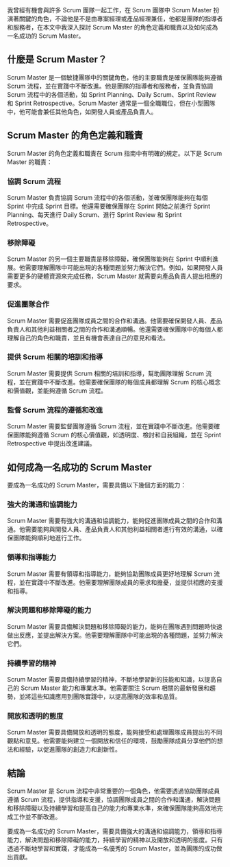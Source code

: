 我曾經有機會與許多 Scrum 團隊一起工作，在 Scrum 團隊中 Scrum Master 扮演著關鍵的角色，不論他是不是由專案經理或產品經理兼任，他都是團隊的指導者和服務者，在本文中我深入探討 Scrum Master 的角色定義和職責以及如何成為一名成功的 Scrum Master。

## 什麼是 Scrum Master？

Scrum Master 是一個敏捷團隊中的關鍵角色，他的主要職責是確保團隊能夠遵循 Scrum 流程，並在實踐中不斷改進。他是團隊的指導者和服務者，並負責協調 Scrum 流程中的各個活動，如 Sprint Planning、Daily Scrum、Sprint Review 和 Sprint Retrospective。Scrum Master 通常是一個全職職位，但在小型團隊中，他可能會兼任其他角色，如開發人員或產品負責人。

## Scrum Master 的角色定義和職責

Scrum Master 的角色定義和職責在 Scrum 指南中有明確的規定。以下是 Scrum Master 的職責：

### 協調 Scrum 流程

Scrum Master 負責協調 Scrum 流程中的各個活動，並確保團隊能夠在每個 Sprint 中完成 Sprint 目標。他還需要確保團隊在 Sprint 開始之前進行 Sprint Planning、每天進行 Daily Scrum、進行 Sprint Review 和 Sprint Retrospective。

### 移除障礙

Scrum Master 的另一個主要職責是移除障礙，確保團隊能夠在 Sprint 中順利進展。他需要理解團隊中可能出現的各種問題並努力解決它們。例如，如果開發人員需要更多的硬體資源來完成任務，Scrum Master 就需要向產品負責人提出相應的要求。

### 促進團隊合作

Scrum Master 需要促進團隊成員之間的合作和溝通。他需要確保開發人員、產品負責人和其他利益相關者之間的合作和溝通順暢。他還需要確保團隊中的每個人都理解自己的角色和職責，並且有機會表達自己的意見和看法。

### 提供 Scrum 相關的培訓和指導

Scrum Master 需要提供 Scrum 相關的培訓和指導，幫助團隊理解 Scrum 流程，並在實踐中不斷改進。他需要確保團隊的每個成員都理解 Scrum 的核心概念和價值觀，並能夠遵循 Scrum 流程。

### 監督 Scrum 流程的遵循和改進

Scrum Master 需要監督團隊遵循 Scrum 流程，並在實踐中不斷改進。他需要確保團隊能夠遵循 Scrum 的核心價值觀，如透明度、檢討和自我組織，並在 Sprint Retrospective 中提出改進建議。

## 如何成為一名成功的 Scrum Master

要成為一名成功的 Scrum Master，需要具備以下幾個方面的能力：

### 強大的溝通和協調能力

Scrum Master 需要有強大的溝通和協調能力，能夠促進團隊成員之間的合作和溝通。他需要能夠與開發人員、產品負責人和其他利益相關者進行有效的溝通，以確保團隊能夠順利地進行工作。

### 領導和指導能力

Scrum Master 需要有領導和指導能力，能夠協助團隊成員更好地理解 Scrum 流程，並在實踐中不斷改進。他需要理解團隊成員的需求和擔憂，並提供相應的支援和指導。

### 解決問題和移除障礙的能力

Scrum Master 需要具備解決問題和移除障礙的能力，能夠在團隊遇到問題時快速做出反應，並提出解決方案。他需要理解團隊中可能出現的各種問題，並努力解決它們。

### 持續學習的精神

Scrum Master 需要具備持續學習的精神，不斷地學習新的技能和知識，以提高自己的 Scrum Master 能力和專業水準。他需要關注 Scrum 相關的最新發展和趨勢，並將這些知識應用到團隊實踐中，以提高團隊的效率和品質。 

### 開放和透明的態度

Scrum Master 需要具備開放和透明的態度，能夠接受和處理團隊成員提出的不同觀點和意見。他需要能夠建立一個開放和信任的環境，鼓勵團隊成員分享他們的想法和經驗，以促進團隊的創造力和創新性。

## 結論

Scrum Master 是 Scrum 流程中非常重要的一個角色，他需要透過協助團隊成員遵循 Scrum 流程，提供指導和支援，協調團隊成員之間的合作和溝通，解決問題和移除障礙以及持續學習和提高自己的能力和專業水準，來確保團隊能夠高效地完成工作並不斷改進。

要成為一名成功的 Scrum Master，需要具備強大的溝通和協調能力，領導和指導能力，解決問題和移除障礙的能力，持續學習的精神以及開放和透明的態度。只有透過不斷地學習和實踐，才能成為一名優秀的 Scrum Master，並為團隊的成功做出貢獻。